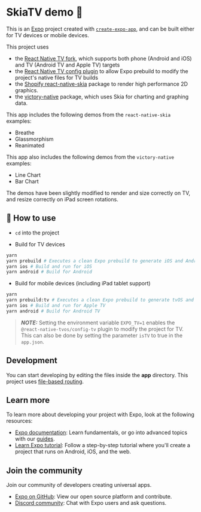# SkiaTV demo 👋

This is an [Expo](https://expo.dev) project created with [`create-expo-app`](https://www.npmjs.com/package/create-expo-app), and can be built either for TV devices or mobile devices.

This project uses

- the [React Native TV fork](https://github.com/react-native-tvos/react-native-tvos), which supports both phone (Android and iOS) and TV (Android TV and Apple TV) targets
- the [React Native TV config plugin](https://github.com/react-native-tvos/config-tv/tree/main/packages/config-tv) to allow Expo prebuild to modify the project's native files for TV builds
- the [Shopify react-native-skia](https://shopify.github.io/react-native-skia/) package to render high performance 2D graphics.
- the [victory-native](https://commerce.nearform.com/open-source/victory-native/) package, which uses Skia for charting and graphing data.

This app includes the following demos from the `react-native-skia` examples:

- Breathe
- Glassmorphism
- Reanimated

This app also includes the following demos from the `victory-native` examples:

- Line Chart
- Bar Chart

The demos have been slightly modified to render and size correctly on TV, and resize correctly on iPad screen rotations.

## 🚀 How to use

- `cd` into the project

- Build for TV devices

```sh
yarn
yarn prebuild # Executes a clean Expo prebuild to generate iOS and Android native files
yarn ios # Build and run for iOS
yarn android # Build for Android
```

- Build for mobile devices (including iPad tablet support)

```sh
yarn
yarn prebuild:tv # Executes a clean Expo prebuild to generate tvOS and Android TV native files
yarn ios # Build and run for Apple TV
yarn android # Build for Android TV
```

> **_NOTE:_**
> Setting the environment variable `EXPO_TV=1` enables the `@react-native-tvos/config-tv` plugin to modify the project for TV.
> This can also be done by setting the parameter `isTV` to true in the `app.json`.

## Development

You can start developing by editing the files inside the **app** directory. This project uses [file-based routing](https://docs.expo.dev/router/introduction).

## Learn more

To learn more about developing your project with Expo, look at the following resources:

- [Expo documentation](https://docs.expo.dev/): Learn fundamentals, or go into advanced topics with our [guides](https://docs.expo.dev/guides).
- [Learn Expo tutorial](https://docs.expo.dev/learn): Follow a step-by-step tutorial where you'll create a project that runs on Android, iOS, and the web.

## Join the community

Join our community of developers creating universal apps.

- [Expo on GitHub](https://github.com/expo/expo): View our open source platform and contribute.
- [Discord community](https://chat.expo.dev): Chat with Expo users and ask questions.
